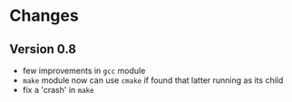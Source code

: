 Changes
=======

Version 0.8
-------------

* few improvements in `gcc` module
* `make` module now can use `cmake` if found that latter running as its child
* fix a 'crash' in `make`


